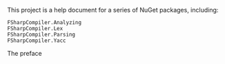 This project is a help document for a series of NuGet packages, including:

```
FSharpCompiler.Analyzing
FSharpCompiler.Lex
FSharpCompiler.Parsing
FSharpCompiler.Yacc
```

The preface



